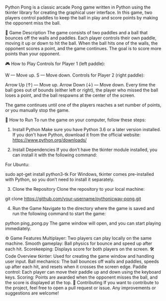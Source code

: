 Python Pong is a classic arcade Pong game written in Python using the tkinter library for creating the graphical user interface. In this game, two players control paddles to keep the ball in play and score points by making the opponent miss the ball.

📜 Game Description
The game consists of two paddles and a ball that bounces off the walls and paddles. Each player controls their own paddle, moving it up or down to hit the ball. When the ball hits one of the walls, the opponent scores a point, and the game continues. The goal is to score more points than your opponent.

🎮 How to Play
Controls for Player 1 (left paddle):

W — Move up.
S — Move down.
Controls for Player 2 (right paddle):

Arrow Up (↑) — Move up.
Arrow Down (↓) — Move down.
Every time the ball goes out of bounds (either left or right), the player who missed the ball loses a point, and the ball respawns at the center of the screen.

The game continues until one of the players reaches a set number of points, or you manually stop the game.

🚀 How to Run
To run the game on your computer, follow these steps:

1. Install Python
Make sure you have Python 3.6 or a later version installed. If you don't have Python, download it from the official website: https://www.python.org/downloads/

2. Install Dependencies
If you don’t have the tkinter module installed, you can install it with the following command:

For Ubuntu:

sudo apt-get install python3-tk
For Windows, tkinter comes pre-installed with Python, so you don’t need to install it separately.

3. Clone the Repository
Clone the repository to your local machine:

git clone https://github.com/your-username/pythonicway-pong.git

4. Run the Game
Navigate to the directory where the game is saved and run the following command to start the game:

python ping_pong.py
The game window will open, and you can start playing immediately.

⚙️ Game Features
Multiplayer: Two players can play locally on the same machine.
Smooth gameplay: Ball physics for bounce and speed up after each hit.
Scorekeeping: Displays score for both players on the screen.
🛠️ Code Overview
tkinter: Used for creating the game window and handling user input.
Ball mechanics: The ball bounces off walls and paddles, speeds up after each hit, and resets when it crosses the screen edge.
Paddle control: Each player can move their paddle up and down using the keyboard keys.
Scoring: Points are awarded when the opponent misses the ball, and the score is displayed at the top.
🤝 Contributing
If you want to contribute to the project, feel free to open a pull request or issue. Any improvements or suggestions are welcome!

